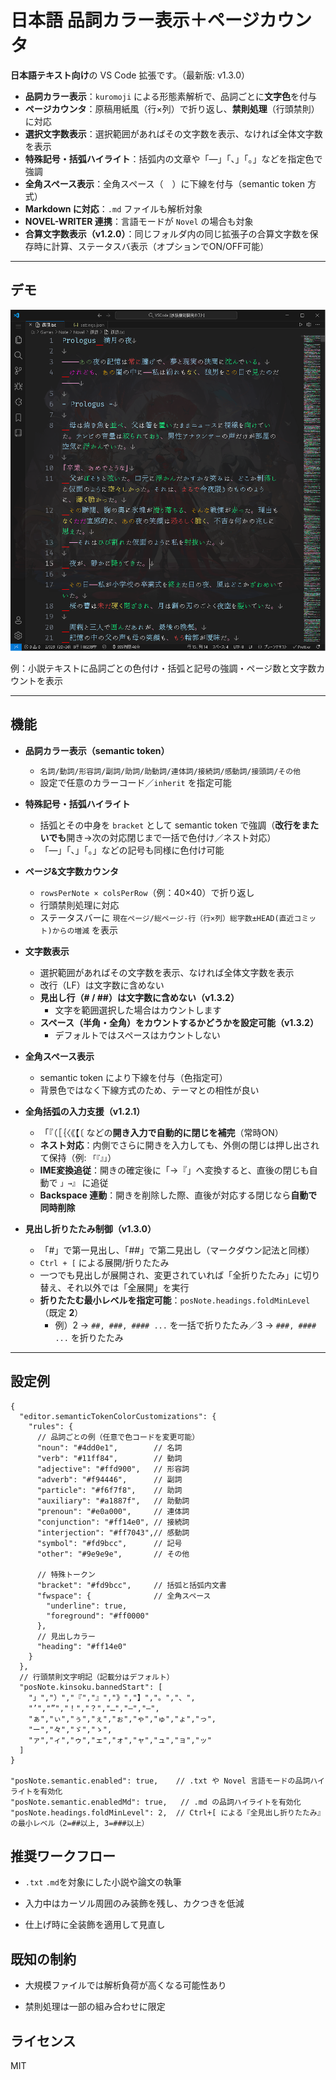 # 日本語 品詞カラー表示＋ページカウンタ

**日本語テキスト向け**の VS Code 拡張です。（最新版: v1.3.0）

- **品詞カラー表示**：`kuromoji` による形態素解析で、品詞ごとに**文字色**を付与
- **ページカウンタ**：原稿用紙風（行×列）で折り返し、**禁則処理**（行頭禁則）に対応
- **選択文字数表示**：選択範囲があればその文字数を表示、なければ全体文字数を表示
- **特殊記号・括弧ハイライト**：括弧内の文章や「—」「、」「。」などを指定色で強調
- **全角スペース表示**：全角スペース（　）に下線を付与（semantic token 方式）
- **Markdown に対応**：`.md` ファイルも解析対象
- **NOVEL-WRITER 連携**：言語モードが `Novel` の場合も対象
- **合算文字数表示（v1.2.0）**：同じフォルダ内の同じ拡張子の合算文字数を保存時に計算、ステータスバ表示（オプションでON/OFF可能）

---

## デモ

![Demo Screenshot](https://raw.githubusercontent.com/yuna495/part-of-speech-highlighting--page-counter/master/demo/demo.png)


例：小説テキストに品詞ごとの色付け・括弧と記号の強調・ページ数と文字数カウントを表示

---

## 機能

- **品詞カラー表示（semantic token）**
  - `名詞/動詞/形容詞/副詞/助詞/助動詞/連体詞/接続詞/感動詞/接頭詞/その他`
  - 設定で任意のカラーコード／`inherit` を指定可能

- **特殊記号・括弧ハイライト**
  - 括弧とその中身を `bracket` として semantic token で強調（**改行をまたいでも**開き→次の対応閉じまで一括で色付け／ネスト対応）
  - 「—」「、」「。」などの記号も同様に色付け可能

- **ページ&文字数カウンタ**
  - `rowsPerNote × colsPerRow`（例：40×40）で折り返し
  - 行頭禁則処理に対応
  - ステータスバーに `現在ページ/総ページ-行（行×列）総字数±HEAD(直近コミット)からの増減` を表示

- **文字数表示**
  - 選択範囲があればその文字数を表示、なければ全体文字数を表示
  - 改行（LF）は文字数に含めない
  - **見出し行（# / ##）は文字数に含めない（v1.3.2）**
    - 文字を範囲選択した場合はカウントします
  - **スペース（半角・全角）をカウントするかどうかを設定可能（v1.3.2）**
    - デフォルトではスペースはカウントしない

- **全角スペース表示**
  - semantic token により下線を付与（色指定可）
  - 背景色ではなく下線方式のため、テーマとの相性が良い

- **全角括弧の入力支援（v1.2.1）**
  - 「『（［｛〈《【〔 などの**開き入力で自動的に閉じを補完**（常時ON）
  - **ネスト対応**：内側でさらに開きを入力しても、外側の閉じは押し出されて保持（例: `「『』」`）
  - **IME変換追従**：開きの確定後に「→『」へ変換すると、直後の閉じも自動で `」→』` に追従
  - **Backspace 連動**：開きを削除した際、直後が対応する閉じなら**自動で同時削除**

- **見出し折りたたみ制御（v1.3.0）**
  - 「#」で第一見出し、「##」で第二見出し（マークダウン記法と同様）
  - `Ctrl + [` による展開/折りたたみ
  - 一つでも見出しが展開され、変更されていれば「全折りたたみ」に切り替え、それ以外では「全展開」を実行
  - **折りたたむ最小レベルを指定可能**：`posNote.headings.foldMinLevel`（既定 **2**）
    - 例）2 → `##, ###, #### ...` を一括で折りたたみ／3 → `###, #### ...` を折りたたみ

---

## 設定例

```jsonc
{
  "editor.semanticTokenColorCustomizations": {
    "rules": {
      // 品詞ごとの例（任意で色コードを変更可能）
      "noun": "#4dd0e1",        // 名詞
      "verb": "#11ff84",        // 動詞
      "adjective": "#ffd900",   // 形容詞
      "adverb": "#f94446",      // 副詞
      "particle": "#f6f7f8",    // 助詞
      "auxiliary": "#a1887f",   // 助動詞
      "prenoun": "#e0a000",     // 連体詞
      "conjunction": "#ff14e0", // 接続詞
      "interjection": "#ff7043",// 感動詞
      "symbol": "#fd9bcc",      // 記号
      "other": "#9e9e9e",       // その他

      // 特殊トークン
      "bracket": "#fd9bcc",     // 括弧と括弧内文書
      "fwspace": {              // 全角スペース
        "underline": true,
        "foreground": "#ff0000"
      },
      // 見出しカラー
      "heading": "#ff14e0"
    }
  },
  // 行頭禁則文字明記（記載分はデフォルト）
  "posNote.kinsoku.bannedStart": [
    "」","）","『","』","》","】","。","、",
    "’","”","！","？","…","—","―",
    "ぁ","ぃ","ぅ","ぇ","ぉ","ゃ","ゅ","ょ","っ",
    "ー","々","ゞ","ゝ",
    "ァ","ィ","ゥ","ェ","ォ","ャ","ュ","ョ","ッ"
  ]
}

"posNote.semantic.enabled": true,    // .txt や Novel 言語モードの品詞ハイライトを有効化
"posNote.semantic.enabledMd": true,   // .md の品詞ハイライトを有効化
"posNote.headings.foldMinLevel": 2,  // Ctrl+[ による『全見出し折りたたみ』の最小レベル（2=##以上, 3=###以上）

```


## 推奨ワークフロー

- `.txt` `.md`を対象にした小説や論文の執筆

- 入力中はカーソル周囲のみ装飾を残し、カクつきを低減

- 仕上げ時に全装飾を適用して見直し


## 既知の制約

- 大規模ファイルでは解析負荷が高くなる可能性あり

- 禁則処理は一部の組み合わせに限定


## ライセンス

MIT

